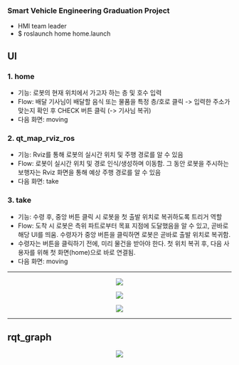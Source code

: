 ### Smart Vehicle Engineering Graduation Project
- HMI team leader
- $ roslaunch home home.launch

## UI
### 1. home
- 기능: 로봇의 현재 위치에서 가고자 하는 층 및 호수 입력
- Flow: 배달 기사님이 배달할 음식 또는 물품을 특정 층/호로 클릭 -> 입력한 주소가 맞는지 확인 후 CHECK 버튼 클릭 (-> 기사님 복귀)
- 다음 화면: moving

### 2. qt_map_rviz_ros
- 기능: Rviz를 통해 로봇의 실시간 위치 및 주행 경로를 알 수 있음
- Flow: 로봇이 실시간 위치 및 경로 인식/생성하며 이동함. 그 동안 로봇을 주시하는 보행자는 Rviz 화면을 통해 예상 주행 경로를 알 수 있음
- 다음 화면: take

### 3. take
- 기능: 수령 후, 중앙 버튼 클릭 시 로봇을 첫 출발 위치로 복귀하도록 트리거 역할 
- Flow: 도착 시 로봇은 측위 파트로부터 목표 지점에 도달했음을 알 수 있고, 곧바로 해당 UI를 띄움. 수령자가 중앙 버튼을 클릭하면 로봇은 곧바로 출발 위치로 복귀함.
- 수령자는 버튼을 클릭하기 전에, 미리 물건을 받아야 한다. 첫 위치 복귀 후, 다음 사용자를 위해 첫 화면(home)으로 바로 연결됨.
- 다음 화면: moving

---

<p align="center">
  <img src="https://github.com/ohmywans/SVE_graduation_project/assets/104372864/06262431-d127-46f4-a90b-f688a5152f0e">
</p>

<p align="center">
  <img src="https://github.com/ohmywans/SVE_graduation_project/assets/104372864/877235b7-25b6-44f3-87e3-bdf01f4876d7">
</p>

<p align="center">
  <img src="https://github.com/ohmywans/SVE_graduation_project/assets/104372864/ed9e630a-63b7-4f41-8311-46774692d289">
</p>

---
## rqt_graph

<p align="center">
  <img src="https://github.com/ohmywans/SVE_graduation_project/assets/104372864/fa35c032-0799-45a0-8f98-b1ea1d5b6b33">
</p>
